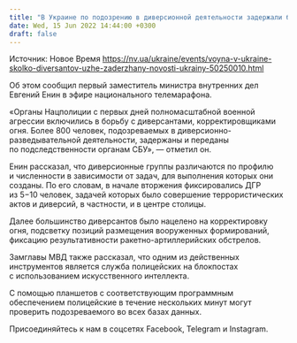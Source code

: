 ```yaml
---
title: "В Украине по подозрению в диверсионной деятельности задержали более 800 человек с начала войны"
date: Wed, 15 Jun 2022 14:44:00 +0300
draft: false
---
```

Источник: Новое Время https://nv.ua/ukraine/events/voyna-v-ukraine-skolko-diversantov-uzhe-zaderzhany-novosti-ukrainy-50250010.html


 Об этом сообщил первый заместитель министра внутренних дел Евгений Енин в эфире национального телемарафона.

«Органы Нацполиции с первых дней полномасштабной военной агрессии включились в борьбу с диверсантами, корректировщиками огня. Более 800 человек, подозреваемых в диверсионно-разведывательной деятельности, задержаны и переданы по подследственности органам СБУ», — отметил он.

Енин рассказал, что диверсионные группы различаются по профилю и численности в зависимости от задач, для выполнения которых они созданы. По его словам, в начале вторжения фиксировались ДГР из 5−10 человек, задачей которых было совершение террористических актов и диверсий, в частности, и в центре столицы.

Далее большинство диверсантов было нацелено на корректировку огня, подсветку позиций размещения вооруженных формирований, фиксацию результативности ракетно-артиллерийских обстрелов.

Замглавы МВД также рассказал, что одним из действенных инструментов является служба полицейских на блокпостах с использованием искусственного интеллекта.

С помощью планшетов с соответствующим программным обеспечением полицейские в течение нескольких минут могут проверить подозреваемого во всех базах данных.

Присоединяйтесь к нам в соцсетях Facebook, Telegram и Instagram.
